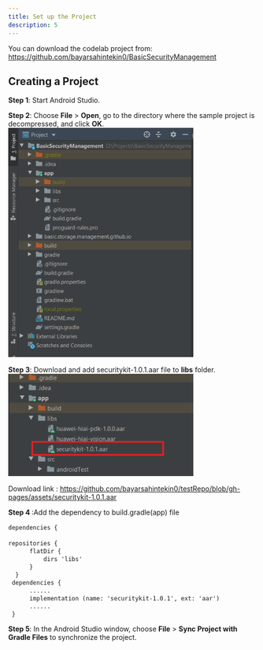```yaml
---
title: Set up the Project
description: 5
---
```


<p>You can download the codelab project from: <a href="https://github.com/bayarsahintekin0/BasicSecurityManagement" target="_blank">https://github.com/bayarsahintekin0/BasicSecurityManagement</a></p>

<h2><strong>Creating a Project</strong></h2>
<p><strong>Step 1</strong>: Start Android Studio.</p>
<p><strong>Step 2</strong>: Choose <strong>File</strong> &gt; <strong>Open</strong>, go to the directory where the sample project is decompressed, and click <strong>OK</strong>.<br><img style="width: 376.00px" src="https://raw.githubusercontent.com/bayarsahintekin0/testRepo/gh-pages/assets/bsm_codelab.PNG" onclick="imageclick(src)"></p>

<p><strong>Step 3</strong>: Download and add securitykit-1.0.1.aar file to <strong>libs</strong> folder. <br><img style="width: 376.00px" src="https://raw.githubusercontent.com/bayarsahintekin0/testRepo/gh-pages/assets/security-kit-library.png" onclick="imageclick(src)"></p>
<p> Download link : <a href="https://github.com/bayarsahintekin0/testRepo/blob/gh-pages/assets/securitykit-1.0.1.aar" target="_blank">https://github.com/bayarsahintekin0/testRepo/blob/gh-pages/assets/securitykit-1.0.1.aar</a></p> 

<p><strong>Step 4  </strong> :Add the dependency to build.gradle(app) file </p>

<pre><div id="copy-button9" class="copy-btn" title="Copy" onclick="copyCode(this.id)"></div><code>dependencies {
    
repositories { 
      flatDir { 
          dirs 'libs' 
      } 
  }  
 dependencies { 
      ...... 
      implementation (name: 'securitykit-1.0.1', ext: 'aar') 
      ...... 
 }
</code></pre>
<p><strong>Step 5</strong>: In the Android Studio window, choose <strong>File</strong> &gt; <strong>Sync Project with Gradle Files</strong> to synchronize the project.</p>
